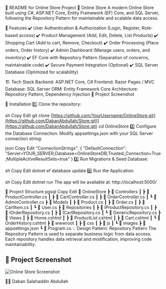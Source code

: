📌 README for Online Store Project
🛒 Online Store
A modern Online Store built using C#, ASP.NET Core, Entity Framework (EF) Core, and SQL Server, following the Repository Pattern for maintainable and scalable data access.

🚀 Features
✔️ User Authentication & Authorization (Login, Register, Role-based access)
✔️ Product Management (Add, Edit, Delete, List Products)
✔️ Shopping Cart (Add to cart, Remove, Checkout)
✔️ Order Processing (Place orders, Order history)
✔️ Admin Dashboard (Manage users, orders, and inventory)
✔️ EF Core with Repository Pattern (Separation of concerns, maintainable code)
✔️ Secure Payment Integration (Optional)
✔️ SQL Server Database (Optimized for scalability)

🏗️ Tech Stack
Backend: ASP.NET Core, C#
Frontend: Razor Pages / MVC
Database: SQL Server
ORM: Entity Framework Core
Architecture: Repository Pattern, Dependency Injection
📸 Project Screenshot

🔧 Installation
1️⃣ Clone the repository:

sh
Copy
Edit
git clone [https://github.com/YourUsername/OnlineStore.git](https://github.com/DabanAbdullah/Store.git)](https://github.com/DabanAbdullah/Store.git)
cd OnlineStore
2️⃣ Configure the Database Connection:
Modify appsettings.json with your SQL Server connection string:

json
Copy
Edit
"ConnectionStrings": {
    "DefaultConnection": "Server=YOUR_SERVER;Database=OnlineStoreDB;Trusted_Connection=True;MultipleActiveResultSets=true"
}
3️⃣ Run Migrations & Seed Database:

sh
Copy
Edit
dotnet ef database update
4️⃣ Run the Application:

sh
Copy
Edit
dotnet run
The app will be available at: http://localhost:5000/

📂 Project Structure
pgsql
Copy
Edit
📂 OnlineStore
 ┣ 📂 Controllers
 ┃ ┣ 📜 ProductController.cs
 ┃ ┣ 📜 CartController.cs
 ┃ ┣ 📜 OrderController.cs
 ┃ ┗ 📜 AdminController.cs
 ┣ 📂 Models
 ┃ ┣ 📜 Product.cs
 ┃ ┣ 📜 Order.cs
 ┃ ┣ 📜 CartItem.cs
 ┃ ┗ 📜 User.cs
 ┣ 📂 Repositories
 ┃ ┣ 📜 IProductRepository.cs
 ┃ ┣ 📜 IOrderRepository.cs
 ┃ ┣ 📜 ICartRepository.cs
 ┃ ┗ 📜 GenericRepository.cs
 ┣ 📂 Views
 ┃ ┣ 📜 Home.cshtml
 ┃ ┣ 📜 ProductList.cshtml
 ┃ ┣ 📜 Cart.cshtml
 ┃ ┗ 📜 OrderHistory.cshtml
 ┣ 📂 wwwroot
 ┃ ┣ 📂 css
 ┃ ┣ 📂 js
 ┃ ┗ 📂 images
 ┣ 📜 appsettings.json
 ┗ 📜 Program.cs
💡 Design Pattern: Repository Pattern
The Repository Pattern is used to separate business logic from data access.
Each repository handles data retrieval and modification, improving code maintainability.

## 📸 Project Screenshot  

![Online Store Screenshot](https://drive.google.com/drive/u/0/folders/1NWppGlv-WyfN31tD190QN1lmgWY4gOfs)


👨‍💻 Daban Salahaddin Abdullah
